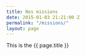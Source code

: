 ```yaml
---
title: Nos missions
date: 2015-01-03 21:21:00 Z
permalink: "/missions/"
layout: page
---
```


This is the {{ page.title }}
